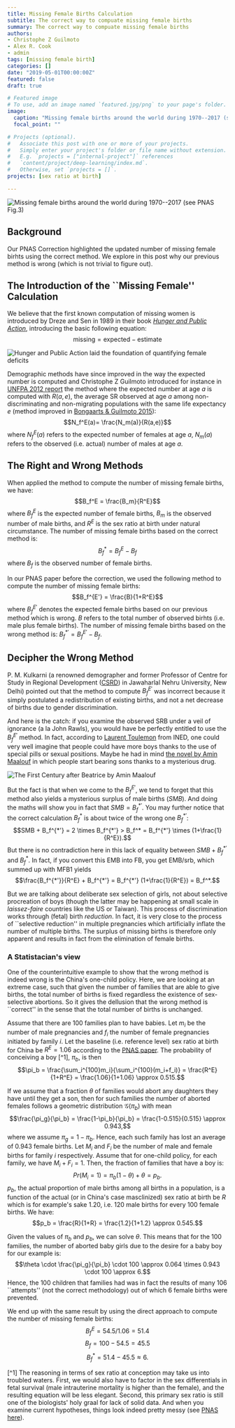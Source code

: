 ```yaml
---
title: Missing Female Births Calculation
subtitle: The correct way to compuate missing female births
summary: The correct way to compuate missing female births
authors:
- Christophe Z Guilmoto
- Alex R. Cook
- admin
tags: [missing female birth]
categories: []
date: "2019-05-01T00:00:00Z"
featured: false
draft: true

# Featured image
# To use, add an image named `featured.jpg/png` to your page's folder. 
image:
  caption: "Missing female births around the world during 1970--2017 (see [PNAS Fig.3](https://www.pnas.org/content/116/19/9303))"
  focal_point: ""

# Projects (optional).
#   Associate this post with one or more of your projects.
#   Simply enter your project's folder or file name without extension.
#   E.g. `projects = ["internal-project"]` references 
#   `content/project/deep-learning/index.md`.
#   Otherwise, set `projects = []`.
projects: [sex ratio at birth]

---
```

![Missing female births around the world during 1970--2017 (see [PNAS Fig.3](https://www.pnas.org/content/116/19/9303))](./featured.png)

## Background
Our PNAS Correction highlighted the updated number of missing female birhts using the correct method. We explore in this post why our previous method is wrong (which is not trivial to figure out).

## The Introduction of the ``Missing Female'' Calculation
We believe that the first known computation of missing women is introduced by Dreze and Sen in 1989 in their book [_Hunger and Public Action_](https://www.oxfordscholarship.com/view/10.1093/0198283652.001.0001/acprof-9780198283652), introducing the basic following equation:
$$\text{missing}= \text{expected} - \text{estimate}$$

![_Hunger and Public Action_ laid the foundation of quantifying female deficits](./jean-sen_book.jpg)


Demographic methods have since improved in the way the expected number is computed and Christophe Z Guilmoto introduced for instance in [UNFPA 2012 report](https://www.unfpa.org/sites/default/files/pub-pdf/Sex%20Imbalances%20at%20Birth.%20PDF%20UNFPA%20APRO%20publication%202012.pdf) the method where the expected number at age $a$ is computed with $R(a,e)$, the average SR observed at age $a$ among non-discriminating and non-migrating populations with the same life expectancy $e$ (method improved in [Bongaarts & Guilmoto 2015](http://www.demographie.net/guilmoto/pdf/PDR%202015%20Bongaarts_Guilmoto.pdf)):
$$N_f^E(a)= \frac{N_m(a)}{R(a,e)}$$
where $N_f^E(a)$ refers to the expected number of females at age $a$, $N_m(a)$ refers to the observed (i.e. actual) number of males at age $a$.

## The Right and Wrong Methods
When applied the method to compute the number of missing female births, we have:
$$B_f^E = \frac{B_m}{R^E}$$
where $B_f^E$ is the expected number of female births, $B_m$ is the observed number of male births, and $R^E$ is the sex ratio at birth under natural circumstance. The number of missing female births based on the correct method is:
$$B_f^* = B_f^E - B_f$$
where $B_f$ is the observed number of female births.

In our PNAS paper before the correction, we used the following method to compute the number of missing female births:
$$B_f^{E'} = \frac{B}{1+R^E}$$
where $B_f^{E'}$ denotes the expected female births based on our previous method which is wrong. $B$ refers to the total number of observed birhts (i.e. male plus female births). The number of missing female births based on the wrong method is: $B_f^{*'} = B_f^{E'} - B_f$.

## Decipher the Wrong Method
P. M. Kulkarni (a renowned demographer and former Professor of Centre for Study in Regional Development ([CSRD](https://www.jnu.ac.in/sss/csrd)) in Jawaharlal Nehru University, New Delhi) pointed out that the method to compute $B_f^{E'}$ was incorrect because it simply postulated a redistribution of existing births, and not a net decrease of births due to gender discrimination.

And here is the catch: if you examine the observed SRB under a veil of ignorance (a la John Rawls), you would have be perfectly entitled to use the $B_f^{E'}$ method. In fact, according to [Laurent Toulemon](https://www.ined.fr/en/research/researchers/Toulemon+Laurent) from INED, one could very well imagine that people could have more boys thanks to the use of special pills or sexual positions. Maybe he had in mind [the novel by Amin Maalouf](https://www.wikiwand.com/en/The_First_Century_after_Beatrice) in which people start bearing sons thanks to a mysterious drug. 

![_The First Century after Beatrice_ by Amin Maalouf](./maalouf_book.jpg)

But the fact is that when we come to the $B_f^{E'}$, we tend to forget that this method also yields a mysterious surplus of male births ($SMB$). And doing the maths will show you in fact that $SMB = B_f^{*'}$. You may further notice that the correct calculation $B_f^*$ is about twice of the wrong one $B_f^{*'}$:
$$SMB + B_f^{*'} = 2 \times B_f^{*'} > B_f^* = B_f^{*'} \times (1+\frac{1}{R^E}).$$
But there is no contradiction here in this lack of equality between $SMB+ B_f^{*'}$ and $B_f^*$. In fact, if you convert this EMB into FB, you get EMB/srb, which summed up with MFB1 yields
$$\frac{B_f^{*'}}{R^E} + B_f^{*'} = B_f^{*'} (1+\frac{1}{R^E}) = B_f^*.$$

But we are talking about deliberate sex selection of girls, not about selective procreation of boys (though the latter may be happening at small scale in _laissez-faire_ countries like the US or Taiwan). This process of discrimination works through (fetal) birth _reduction_.  In fact, it is very close to the process of ``selective reduction'' in multiple pregnancies which artificially inflate the number of multiple births. The surplus of missing births is therefore only apparent and results in fact from the elimination of female births.


### A Statistacian's view
One of the counterintuitive example to show that the wrong method is indeed wrong is the China's one-child policy. Here, we are looking at an extreme case, such that given the number of families that are able to give births, the total number of births is fixed regardless the existence of sex-selective abortions. So it gives the dellusion that the wrong method is ``correct'' in the sense that the total number of births is unchanged.

Assume that there are 100 families plan to have babies. Let $m_i$ be the number of male pregnancies and $f_i$ the number of female pregnancies initiated by family $i$. Let the baseline (i.e. reference level) sex ratio at birth for China be $R^E=1.06$ according to the [PNAS paper](https://www.pnas.org/content/116/19/9303). The probability of conceiving a boy [^1], $\pi_b$, is then
$$\pi_b = \frac{\sum_i^{100}m_i}{\sum_i^{100}(m_i+f_i)} = \frac{R^E}{1+R^E} = \frac{1.06}{1+1.06} \approx 0.515.$$

If we assume that a fraction $\theta$ of families would abort any daughters they have until they get a son, then for such families the number of aborted females follows a geometric distribution $\mathcal{G} (\pi_b)$ with mean
$$\frac{\pi_g}{\pi_b} = \frac{1-\pi_b}{\pi_b} = \frac{1-0.515}{0.515} \approx 0.943,$$
where we assume $\pi_g=1-\pi_b$. Hence, each such family has lost an average of 0.943 female births. Let $M_i$ and $F_i$ be the number of male and female births for family $i$ respectively. Assume that for one-child policy, for each family, we have $M_i+F_i=1$. Then, the fraction of families that have a boy is:
$$Pr(M_i=1)=\pi_b (1-\theta)+\theta = p_b.$$
$p_b$, the actual proportion of male births among all births in a population, is a function of the actual (or in China's case masclinized) sex ratio at birth be $R$ which is for example's sake 1.20, i.e. 120 male births for every 100 female births. We have:
$$p_b = \frac{R}{1+R} = \frac{1.2}{1+1.2} \approx 0.545.$$

Given the values of $\pi_b$ and $p_b$, we can solve $\theta$. This means that for the 100 families, the number of aborted baby girls due to the desire for a baby boy for our example is:
$$\theta \cdot \frac{\pi_g}{\pi_b} \cdot 100 \approx 0.064 \times 0.943 \cdot 100 \approx 6.$$
Hence, the 100 children that families had was in fact the results of many 106 ``attempts'' (not the correct methodology) out of which 6 female births were prevented.

We end up with the same result by using the direct approach to compute the number of missing female births:
$$B_f^E = 54.5/1.06 = 51.4$$
$$B_f = 100 - 54.5 = 45.5$$
$$B_f^* = 51.4 - 45.5 \approx 6.$$


[^1] The reasoning in terms of sex ratio at conception may take us into troubled waters. First, we would also have to factor in the sex differentials in fetal survival (male intrauterine mortality is higher than the female), and the resulting equation will be less elegant. Second, this primary sex ratio is still one of the biologists' holy graal for lack of solid data. And when you examine current hypotheses, things look indeed pretty messy (see [PNAS here](https://www.pnas.org/content/112/16/E2102.short)).



